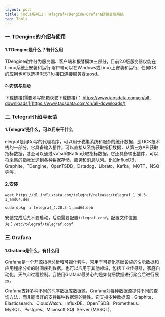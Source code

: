 ```yaml
---
layout: post
title: Tools系列11丨Telegraf+TDengine+Grafana搭建监控系统
tag: Tools
---
```


###  一.TDengine的介绍与使用



#### 1.TDengine是什么？有什么用

TDengine软件分为服务器、客户端和报警模块三部分，目前2.0版服务器仅能在Linux系统上安装和运行.客户端可以在Windows或Linux上安装和运行。任何OS的应用也可以选择RESTful接口连接服务器taosd。



#### 2.安装与启动

下载链接(需要填写邮箱获取下载链接)：[https://www.taosdata.com/cn/all-downloads/](https://www.taosdata.com/cn/all-downloads/)

 


### 二.Telegraf介绍与安装

#### 1.Telegraf是什么，可以用来干什么

elegraf是用Go写的代理程序，可以用于收集系统和服务的统计数据，是TICK技术栈的一部分。它具备输入插件，可以直接从系统获取指标数据，从第三方API获取指标数据，甚至可以通过statsd和Kafka获取指标数据。它还具备输出插件，可以将采集的指标发送到各种数据存储，服务和消息队列。比如InfluxDB，Graphite，TDengine，OpenTSDB，Datadog，Librato，Kafka，MQTT，NSQ等等。

#### 2.安装

    wget https://dl.influxdata.com/telegraf/releases/telegraf_1.20.3-1_amd64.deb

    sudo dpkg -i telegraf_1.20.3-1_amd64.deb

安装完成后先不要启动，后边需要配置`telegraf.conf`。配置文件位置为：`/etc/telegraf/telegraf.conf`


### 三.Grafana

#### 1.Grafana是什么，有什么用

Grafana是一个开源指标分析和可视化套件，常用于可视化基础设施的性能数据和应用程序分析的时间序列数据。也可以应用于其他领域，包括工业传感器，家庭自动化，天气和过程控制。我使用Grafana最关心的是如何把数据进行聚合后进行展示。

Grafana支持多种不同的时序数据库数据源，Grafana对每种数据源提供不同的查询方法，而且能很好的支持每种数据源的特性。它支持多种数据源：Graphite、Elasticsearch、CloudWatch、InfluxDB、OpenTSDB、Prometheus、MySQL、Postgres、Microsoft SQL Server (MSSQL)。

